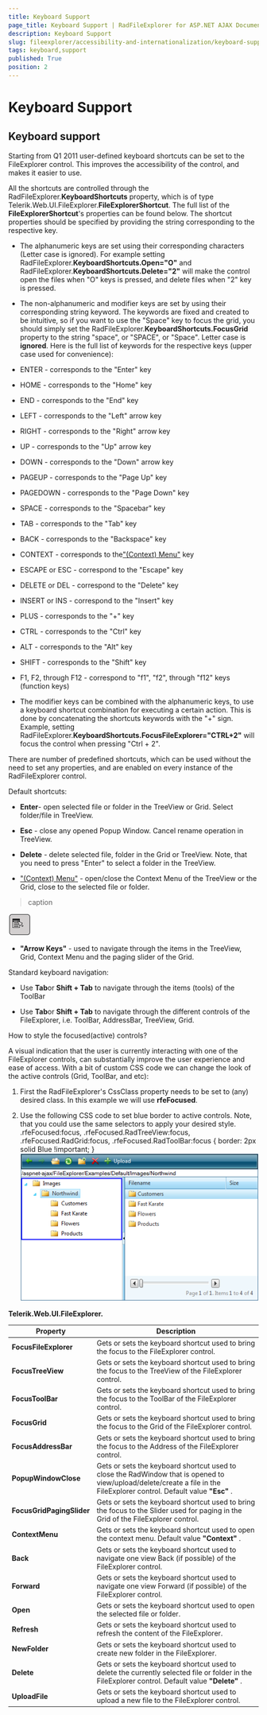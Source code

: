 ```yaml
---
title: Keyboard Support
page_title: Keyboard Support | RadFileExplorer for ASP.NET AJAX Documentation
description: Keyboard Support
slug: fileexplorer/accessibility-and-internationalization/keyboard-support
tags: keyboard,support
published: True
position: 2
---
```


# Keyboard Support



## Keyboard support

Starting from Q1 2011 user-defined keyboard shortcuts can be set to the FileExplorer control. This improves the accessibility of the control, and makes it easier to use.

All the shortcuts are controlled through the RadFileExplorer.**KeyboardShortcuts** property, which is of type Telerik.Web.UI.FileExplorer.**FileExplorerShortcut**. The full list of the **FileExplorerShortcut**'s properties can be found below. The shortcut properties should be specified by providing the string corresponding to the respective key.

* The alphanumeric keys are set using their corresponding characters (Letter case is ignored). For example setting RadFileExplorer.**KeyboardShortcuts.Open="O"** and RadFileExplorer.**KeyboardShortcuts.Delete="2"** will make the control open the files when "O" keys is pressed, and delete files when "2" key is pressed.

* The non-alphanumeric and modifier keys are set by using their corresponding string keyword. The keywords are fixed and created to be intuitive, so if you want to use the "Space" key to focus the grid, you should simply set the RadFileExplorer.**KeyboardShortcuts.FocusGrid** property to the string "space", or "SPACE", or "Space". Letter case is **ignored**. Here is the full list of keywords for the respective keys (upper case used for convenience):

* ENTER - corresponds to the "Enter" key

* HOME - corresponds to the "Home" key

* END - corresponds to the "End" key

* LEFT - corresponds to the "Left" arrow key

* RIGHT - corresponds to the "Right" arrow key

* UP - corresponds to the "Up" arrow key

* DOWN - corresponds to the "Down" arrow key

* PAGEUP - corresponds to the "Page Up" key

* PAGEDOWN - corresponds to the "Page Down" key

* SPACE - corresponds to the "Spacebar" key

* TAB - corresponds to the "Tab" key

* BACK - corresponds to the "Backspace" key

* CONTEXT - corresponds to the["(Context) Menu"](http://en.wikipedia.org/wiki/Menu_key) key

* ESCAPE оr ESC - correspond to the "Escape" key

* DELETE or DEL - correspond to the "Delete" key

* INSERT or INS - correspond to the "Insert" key

* PLUS - corresponds to the "+" key

* CTRL - corresponds to the "Ctrl" key

* ALT - corresponds to the "Alt" key

* SHIFT - corresponds to the "Shift" key

* F1, F2, through F12 - correspond to "f1", "f2", through "f12" keys (function keys)

* The modifier keys can be combined with the alphanumeric keys, to use a keyboard shortcut combination for executing a certain action. This is done by concatenating the shortcuts keywords with the "+" sign. Example, setting RadFileExplorer.**KeyboardShortcuts.FocusFileExplorer="CTRL+2"** will focus the control when pressing "Ctrl + 2".

There are number of predefined shortcuts, which can be used without the need to set any properties, and are enabled on every instance of the RadFileExplorer control.

Default shortcuts:

* **Enter**- open selected file or folder in the TreeView or Grid. Select folder/file in TreeView.

* **Esc** - close any opened Popup Window. Cancel rename operation in TreeView.

* **Delete** - delete selected file, folder in the Grid or TreeView. Note, that you need to press "Enter" to select a folder in the TreeView.

* ["(Context) Menu"](http://en.wikipedia.org/wiki/Menu_key) - open/close the Context Menu of the TreeView or the Grid, close to the selected file or folder.
>caption 

![](images/radfileexplorer-context-menu.png)

* **"Arrow Keys"** - used to navigate through the items in the TreeView, Grid, Context Menu and the paging slider of the Grid.

Standard keyboard navigation:

* Use **Tab**or **Shift + Tab** to navigate through the items (tools) of the ToolBar

* Use **Tab**or **Shift + Tab** to navigate through the different controls of the FileExplorer, i.e. ToolBar, AddressBar, TreeView, Grid.

How to style the focused(active) controls?

A visual indication that the user is currently interacting with one of the FileExplorer controls, can substantially improve the user experience and ease of access. With a bit of custom CSS code we can change the look of the active controls (Grid, ToolBar, and etc):

1. First the RadFileExplorer's CssClass property needs to be set to (any) desired class. In this example we will use **rfeFocused**.

1. Use the following CSS code to set blue border to active controls. Note, that you could use the same selectors to apply your desired style.
.rfeFocused:focus,
.rfeFocused.RadTreeView:focus,
.rfeFocused.RadGrid:focus,
.rfeFocused.RadToolBar:focus
{ border: 2px solid Blue !important;
} ![](images/radfileexplorer-focused-element.png)

**Telerik.Web.UI.FileExplorer.**


|  **Property**  |  **Description**  |
| ------ | ------ |
| **FocusFileExplorer** |Gets or sets the keyboard shortcut used to bring the focus to the FileExplorer control.|
| **FocusTreeView** |Gets or sets the keyboard shortcut used to bring the focus to the TreeView of the FileExplorer control.|
| **FocusToolBar** |Gets or sets the keyboard shortcut used to bring the focus to the ToolBar of the FileExplorer control.|
| **FocusGrid** |Gets or sets the keyboard shortcut used to bring the focus to the Grid of the FileExplorer control.|
| **FocusAddressBar** |Gets or sets the keyboard shortcut used to bring the focus to the Address of the FileExplorer control.|
| **PopupWindowClose** |Gets or sets the keyboard shortcut used to close the RadWindow that is opened to view/upload/delete/create a file in the FileExplorer control. Default value **"Esc"** .|
| **FocusGridPagingSlider** |Gets or sets the keyboard shortcut used to bring the focus to the Slider used for paging in the Grid of the FileExplorer control.|
| **ContextMenu** |Gets or sets the keyboard shortcut used to open the context menu. Default value **"Context"** .|
| **Back** |Gets or sets the keyboard shortcut used to navigate one view Back (if possible) of the FileExplorer control.|
| **Forward** |Gets or sets the keyboard shortcut used to navigate one view Forward (if possible) of the FileExplorer control.|
| **Open** |Gets or sets the keyboard shortcut used to open the selected file or folder.|
| **Refresh** |Gets or sets the keyboard shortcut used to refresh the content of the FileExplorer.|
| **NewFolder** |Gets or sets the keyboard shortcut used to create new folder in the FileExplorer.|
| **Delete** |Gets or sets the keyboard shortcut used to delete the currently selected file or folder in the FileExplorer control. Default value **"Delete"** .|
| **UploadFile** |Gets or sets the keyboard shortcut used to upload a new file to the FileExplorer control.|
